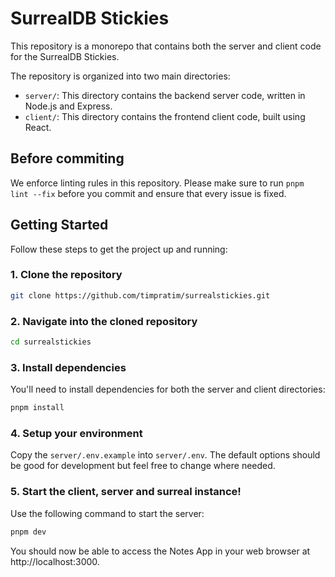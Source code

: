 # SurrealDB Stickies

This repository is a monorepo that contains both the server and client code for the SurrealDB Stickies.

The repository is organized into two main directories:

- `server/`: This directory contains the backend server code, written in Node.js and Express.
- `client/`: This directory contains the frontend client code, built using React.

## Before commiting

We enforce linting rules in this repository. Please make sure to run `pnpm lint --fix` before you commit and ensure that every issue is fixed.

## Getting Started

Follow these steps to get the project up and running:

### 1. Clone the repository

```bash
git clone https://github.com/timpratim/surrealstickies.git
```
### 2. Navigate into the cloned repository

```bash
cd surrealstickies
```

### 3. Install dependencies
You'll need to install dependencies for both the server and client directories:

```bash
pnpm install
```

### 4. Setup your environment
Copy the `server/.env.example` into `server/.env`. The default options should be good for development but feel free to change where needed.

### 5. Start the client, server and surreal instance!
Use the following command to start the server:

```bash
pnpm dev
```

You should now be able to access the Notes App in your web browser at http://localhost:3000.


